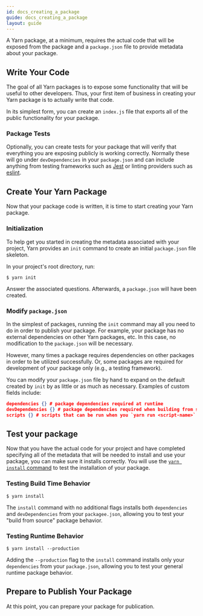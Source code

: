 ```yaml
---
id: docs_creating_a_package
guide: docs_creating_a_package
layout: guide
---
```


A Yarn package, at a minimum, requires the actual code that will be exposed from the package and a `package.json` file to provide metadata about your package.

## Write Your Code

The goal of all Yarn packages is to expose some functionality that will be useful to other developers. Thus, your first item of business in creating your Yarn package is to actually write that code.

In its simplest form, you can create an `index.js` file that exports all of the public functionality for your package.

### Package Tests

Optionally, you can create tests for your package that will verify that everything you are exposing publicly is working correctly. Normally these will go under `devDependencies` in your `package.json` and can include anything from testing frameworks such as [Jest](https://facebook.github.io/jest/) or linting providers such as [eslint](http://eslint.org/).

## Create Your Yarn Package

Now that your package code is written, it is time to start creating your Yarn package.

### Initialization

To help get you started in creating the metadata associated with your project, Yarn provides an `init` command to create an initial `package.json` file skeleton.

In your project's root directory, run:

```
$ yarn init
```

Answer the associated questions. Afterwards, a `package.json` will have been created.

### Modify `package.json`

In the simplest of packages, running the `init` command may all you need to do in order to publish your package. For example, your package has no external dependencies on other Yarn packages, etc. In this case, no modification to the `package.json` will be necessary.

However, many times a package requires dependencies on other packages in order to be utilized successfully. Or, some packages are required for development of your package only (e.g., a testing framework).

You can modify your `package.json` file by hand to expand on the default created by `init` by as little or as much as necessary. Examples of custom fields include:

```json
dependencies {} # package dependencies required at runtime
devDependencies {} # package dependencies required when building from source
scripts {} # scripts that can be run when you `yarn run <script-name>`
```

## Test your package

Now that you have the actual code for your project and have completed specifying all of the metadata that will be needed to install and use your package, you can make sure it installs correctly. You will use the [`yarn install` command](./cli/install) to test the installation of your package.

### Testing Build Time Behavior

```
$ yarn install
```

The `install` command with no additional flags installs both `dependencies` and `devDependencies` from your `packagee.json`, allowing you to test your "build from source" package behavior.

### Testing Runtime Behavior
```
$ yarn install --production
```

Adding the `--production` flag to the `install` command installs only your `dependencies` from your `package.json`, allowing you to test your general runtime package behavior.

## Prepare to Publish Your Package

At this point, you can prepare your package for publication.
